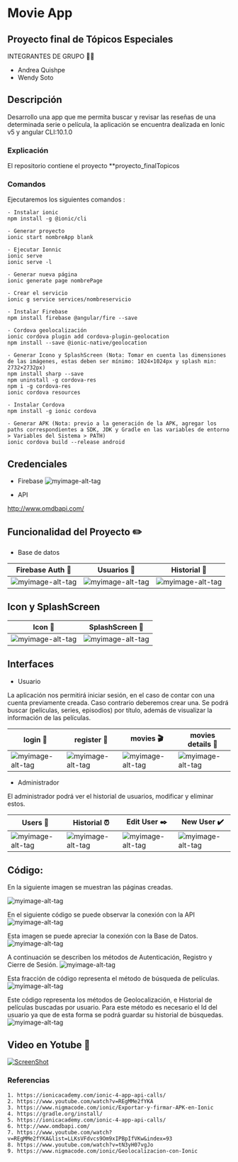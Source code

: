 #  Movie App
## Proyecto final de Tópicos Especiales
INTEGRANTES DE GRUPO  :woman::woman:
- Andrea Quishpe
- Wendy Soto


## Descripción #

Desarrollo una app que me permita buscar y revisar las reseñas de una determinada serie o película, la aplicación se encuentra dealizada en Ionic v5 y angular CLI:10.1.0


### Explicación ###
El repositorio contiene el proyecto **proyecto_finalTopicos


### Comandos
Ejecutaremos los siguientes comandos :
```
- Instalar ionic
npm install -g @ionic/cli

- Generar proyecto
ionic start nombreApp blank

- Ejecutar Ionnic
ionic serve
ionic serve -l

- Generar nueva página
ionic generate page nombrePage 

- Crear el servicio
ionic g service services/nombreservicio

- Instalar Firebase
npm install firebase @angular/fire --save

- Cordova geolocalización
ionic cordova plugin add cordova-plugin-geolocation
npm install --save @ionic-native/geolocation

- Generar Icono y SplashScreen (Nota: Tomar en cuenta las dimensiones de las imágenes, estas deben ser mínimo: 1024×1024px y splash min: 2732×2732px)
npm install sharp --save
npm uninstall -g cordova-res
npm i -g cordova-res
ionic cordova resources

- Instalar Cordova
npm install -g ionic cordova

- Generar APK (Nota: previo a la generación de la APK, agregar los paths correspondientes a SDK, JDK y Gradle en las variables de entorno > Variables del Sistema > PATH)
ionic cordova build --release android

```

## Credenciales 

- Firebase
![myimage-alt-tag](https://github.com/wendysoto/proyecto_finalTopicos/blob/master/images/FirebaseCredenciales.jpeg)

- API

http://www.omdbapi.com/



## Funcionalidad del Proyecto :pencil2:

- Base de datos

| **Firebase Auth** :speech_balloon:| **Usuarios** :speech_balloon: | **Historial** :bust_in_silhouette: |
| ------------- | ------------- | ------------- | 
|![myimage-alt-tag](https://github.com/wendysoto/proyecto_finalTopicos/blob/master/images/firebase%20auth.JPG) |![myimage-alt-tag](https://github.com/wendysoto/proyecto_finalTopicos/blob/master/images/firebase_users.JPG) |![myimage-alt-tag](https://github.com/wendysoto/proyecto_finalTopicos/blob/master/images/firebase_historial.JPG)  |![myimage-alt-tag]|
## Icon y SplashScreen
| **Icon** :speech_balloon: | **SplashScreen** :bust_in_silhouette: | 
| ------------- | ------------- | 
|![myimage-alt-tag](https://github.com/wendysoto/proyecto_finalTopicos/blob/master/images/Icono.PNG) |![myimage-alt-tag](https://github.com/wendysoto/proyecto_finalTopicos/blob/master/images/SplashScreen.PNG)|


## Interfaces

- Usuario

La aplicación nos permitirá iniciar sesión, en el caso de contar con una cuenta previamente creada. Caso contrario deberemos crear una.
Se podrá buscar (películas, series, episodios) por título, además de visualizar la información de las películas.


| **login** :speech_balloon: | **register** :bust_in_silhouette: | **movies** :clapper:|**movies details** :scroll:|
| ------------- | ------------- | ------------- | ------------- |
|![myimage-alt-tag](https://github.com/wendysoto/proyecto_finalTopicos/blob/master/images/login.JPG) |![myimage-alt-tag](https://github.com/wendysoto/proyecto_finalTopicos/blob/master/images/register.JPG)  |![myimage-alt-tag](https://github.com/wendysoto/proyecto_finalTopicos/blob/master/images/movies.JPG)  |![myimage-alt-tag](https://github.com/wendysoto/proyecto_finalTopicos/blob/master/images/movie_info.JPG) |

- Administrador

El administrador podrá ver el historial de usuarios, modificar y eliminar estos.

| **Users** :speech_balloon: | **Historial** :alarm_clock: |**Edit User** :black_nib:| **New User** :heavy_check_mark:|
| ------------- | ------------- | ------------- |------------- |
|![myimage-alt-tag](https://github.com/wendysoto/proyecto_finalTopicos/blob/master/images/users.JPG) |![myimage-alt-tag](https://github.com/wendysoto/proyecto_finalTopicos/blob/master/images/historial.JPG)  |![myimage-alt-tag](https://github.com/wendysoto/proyecto_finalTopicos/blob/master/images/edit_user.JPG)  |![myimage-alt-tag](https://github.com/wendysoto/proyecto_finalTopicos/blob/master/images/new_user.JPG)  |

## Código:

En la siguiente imagen se muestran las páginas creadas.

![myimage-alt-tag](https://github.com/wendysoto/proyecto_finalTopicos/blob/master/images/paginas.JPG) 

En el siguiente código se puede observar la conexión con la API
![myimage-alt-tag](https://github.com/wendysoto/proyecto_finalTopicos/blob/master/images/servicio%20pelis.JPG)


Esta imagen se puede apreciar la conexión con la Base de Datos.
![myimage-alt-tag](https://github.com/wendysoto/proyecto_finalTopicos/blob/master/images/credenciales_fire.JPG)

A continuación se describen los métodos de Autenticación, Registro y Cierre de Sesión.
![myimage-alt-tag](https://github.com/wendysoto/proyecto_finalTopicos/blob/master/images/firebase%20auth.JPG)


Esta fracción de código representa el método de búsqueda de películas.
![myimage-alt-tag](https://github.com/wendysoto/proyecto_finalTopicos/blob/master/images/movie_page.JPG)




Este código representa los métodos de Geolocalización, e Historial de películas buscadas por usuario. Para este método es necesario el Id del usuario ya que de esta forma se podrá guardar su historial de búsquedas.
![myimage-alt-tag](https://github.com/wendysoto/proyecto_finalTopicos/blob/master/images/movie_details.JPG)



## Video en Yotube :movie_camera:
 
 [![ScreenShot](https://github.com/wendysoto/proyecto_finalTopicos/blob/master/images/video.PNG)](https://youtu.be/XIPEvncjB04)


### Referencias ###

    1. https://ionicacademy.com/ionic-4-app-api-calls/
    2. https://www.youtube.com/watch?v=REgMMe2fYKA
    3. https://www.nigmacode.com/ionic/Exportar-y-firmar-APK-en-Ionic
 	4. https://gradle.org/install/
 	5. https://ionicacademy.com/ionic-4-app-api-calls/
 	6. http://www.omdbapi.com/
 	7. https://www.youtube.com/watch?v=REgMMe2fYKA&list=LLKsVFdvcs9Om9xIPBpIfVKw&index=93
    8. https://www.youtube.com/watch?v=tN3yH07vgJo
    9. https://www.nigmacode.com/ionic/Geolocalizacion-con-Ionic
